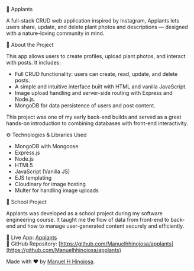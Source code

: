 📝 Applants

A full-stack CRUD web application inspired by Instagram, Applants lets users share, update, and delete plant photos and descriptions — designed with a nature-loving community in mind.

📝 About the Project

This app allows users to create profiles, upload plant photos, and interact with posts. It includes:

- Full CRUD functionality: users can create, read, update, and delete posts.
- A simple and intuitive interface built with HTML and vanilla JavaScript.
- Image upload handling and server-side routing with Express and Node.js.
- MongoDB for data persistence of users and post content.

This project was one of my early back-end builds and served as a great hands-on introduction to combining databases with front-end interactivity.

⚙️ Technologies & Libraries Used

- MongoDB with Mongoose
- Express.js
- Node.js
- HTML5
- JavaScript (Vanilla JS)
- EJS templating
- Cloudinary for image hosting
- Multer for handling image uploads

💼 School Project

Applants was developed as a school project during my software engineering course. It taught me the flow of data from front-end to back-end and how to manage user-generated content securely and efficiently.

🔗 Live App: [Applants](https://applants.vercel.app/applants)  
🔗 GitHub Repository: [https://github.com/Manuelhhinojosa/applants](https://github.com/Manuelhhinojosa/applants)

Made with ❤️ by [Manuel H Hinojosa](https://manuelhinojosa.netlify.app).
